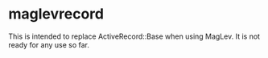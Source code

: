 maglevrecord
============

This is intended to replace ActiveRecord::Base when using MagLev.
It is not ready for any use so far.
